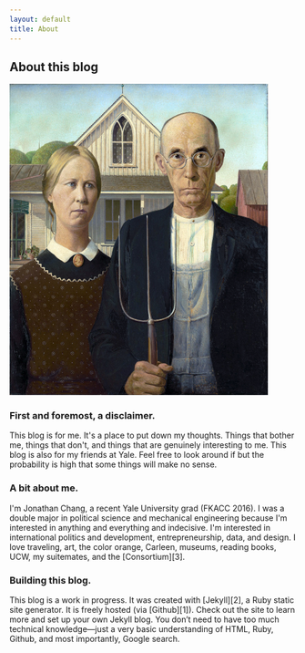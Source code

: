 ```yaml
---
layout: default
title: About
---
```

<h2>About this blog </h2>

<img src="/images/american gothic.jpg" style="max-width: 90%; height: auto">

<h3> First and foremost, a disclaimer. </h3>
This blog is for me. It's a place to put down my thoughts. Things that bother me, things that don't, and things that are genuinely interesting to me. This blog is also for my friends at Yale. Feel free to look around if but the probability is high that some things will make no sense.

<h3> A bit about me.</h3>
I'm Jonathan Chang, a recent Yale University grad (FKACC 2016). I was a double major in political science and mechanical engineering because I'm interested in anything and everything and indecisive. I'm interested in international politics and development, entrepreneurship, data, and design. I love traveling, art, the color orange, Carleen, museums, reading books, UCW, my suitemates, and the [Consortium][3].

<h3> Building this blog.</h3>
This blog is a work in progress. It was created with [Jekyll][2], a Ruby static site generator. It is freely hosted (via [Github][1]). Check out the site to learn more and set up your own Jekyll blog. You don’t need to have too much technical knowledge—just a  very basic understanding of HTML, Ruby, Github, and most importantly, Google search.

[1]: https://github.com/
[2]: http://jekyllrb.com/
[3]: http://consortium.pw
